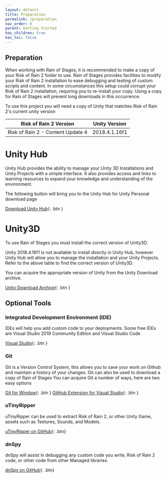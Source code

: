 ```yaml
---
layout: default
title: Preparation
permalink: /preparation
nav_order: 0
parent: Getting Started
has_children: true
has_toc: false
---
```


## Preparation

When working with Rain of Stages, it is recommended to make a copy of your Risk of Rain 2 folder to use. 
Rain of Stages provides facilities to modify your Risk of Rain 2 installation to ease debugging and testing of custom scripts and content. 
In some circumstances this setup could corrupt your Risk of Rain 2 installation, requiring you to re-install your copy. Using a copy for Rain of Stages will prevent long downloads in this occurrence.

To use this project you will need a copy of Unity that matches Risk of Rain 2's current unity version

| Risk of Rain 2 Version | Unity Version |
| :----------------------: | :-------------: |
| Risk of Rain 2 - Content Update 4 | 2018.4.1.16f1 |

# Unity Hub

Unity Hub provides the ability to manage your Unity 3D Installations and Unity Projects with a simple interface.
It also provides access and links to learning resources to expand your knowledge and understanding of the environment.

The following button will bring you to the Unity Hub for Unity Personal download page

[Download Unity Hub](https://store.unity.com/download?ref=personal){: .btn }

# Unity3D

To use Rain of Stages you must install the correct version of Unity3D.

Unity 2018.4.16f1 is not available to install directly in Unity Hub, however Unity Hub will allow you to manage the installation and your Unity Projects.
Refer to the above table to find the correct version of Unity3D.

You can acquire the appropriate version of Unity from the Unity Download archive.

[Unity Download Archive](https://unity3d.com/get-unity/download/archive){: .btn }

## Optional Tools

### Integrated Development Environment (IDE) 
IDEs will help you add custom code to your deployments. Some free IDEs are Visual Studio 2019 Community Edition and Visual Studio Code

[Visual Studio](https://visualstudio.microsoft.com/){: .btn }

### Git
Git is a Version Control System, this allows you to save your work on Github and maintain a history of your changes.
Git can also be used to download a copy of Rain of Stages
You can acquire Git a number of ways, here are two easy options

[Git for Window](https://gitforwindows.org/){: .btn }
[GitHub Extension for Visual Studio](https://visualstudio.github.com/){: .btn }

### uTinyRipper
uTinyRipper can be used to extract Risk of Rain 2, or other Unity Game, assets such as Textures, Sounds, and Models.

[uTinyRipper on GitHub](https://github.com/mafaca/UtinyRipper){: .btn}

### dnSpy
dnSpy will assist in debugging any custom code you write, Risk of Rain 2 code, or other code from other Managed libraries.

[dnSpy on GitHub](https://github.com/0xd4d/dnSpy){: .btn}

